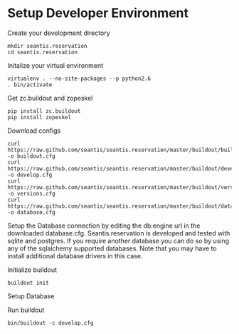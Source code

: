 Setup Developer Environment
===========================

Create your development directory

    mkdir seantis.reservation
    cd seantis.reservation

Initalize your virtual environment

    virtualenv . --no-site-packages --p python2.6
    . bin/activate

Get zc.buildout and zopeskel

    pip install zc.buildout
    pip install zopeskel

Download configs

    curl https://raw.github.com/seantis/seantis.reservation/master/buildout/buildout.cfg -o buildout.cfg
    curl https://raw.github.com/seantis/seantis.reservation/master/buildout/develop.cfg -o develop.cfg
    curl https://raw.github.com/seantis/seantis.reservation/master/buildout/versions.cfg -o versions.cfg
    curl https://raw.github.com/seantis/seantis.reservation/master/buildout/database.cfg.example -o database.cfg

Setup the Database connection by editing the db:engine url in the downloaded database.cfg. Seantis.reservation is developed and tested with sqlite and postgres. If you require another database you can do so by using any of the sqlalchemy supported databases. Note that you may have to install additional database drivers in this case.


Initialize buildout

    buildout init

Setup Database
    

Run buildout

    bin/buildout -c develop.cfg